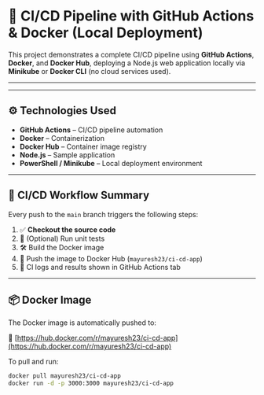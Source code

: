 # 🚀 CI/CD Pipeline with GitHub Actions & Docker (Local Deployment)

This project demonstrates a complete CI/CD pipeline using **GitHub Actions**, **Docker**, and **Docker Hub**, deploying a Node.js web application locally via **Minikube** or **Docker CLI** (no cloud services used).

---


---

## ⚙️ Technologies Used

- **GitHub Actions** – CI/CD pipeline automation
- **Docker** – Containerization
- **Docker Hub** – Container image registry
- **Node.js** – Sample application
- **PowerShell / Minikube** – Local deployment environment

---

## 🔄 CI/CD Workflow Summary

Every push to the `main` branch triggers the following steps:

1. ✅ **Checkout the source code**
2. 🧪 (Optional) Run unit tests
3. 🛠️ Build the Docker image
4. 🚀 Push the image to Docker Hub (`mayuresh23/ci-cd-app`)
5. 🧾 CI logs and results shown in GitHub Actions tab

---

## 📦 Docker Image

The Docker image is automatically pushed to:

🔗 [https://hub.docker.com/r/mayuresh23/ci-cd-app](https://hub.docker.com/r/mayuresh23/ci-cd-app)

To pull and run:

```bash
docker pull mayuresh23/ci-cd-app
docker run -d -p 3000:3000 mayuresh23/ci-cd-app


